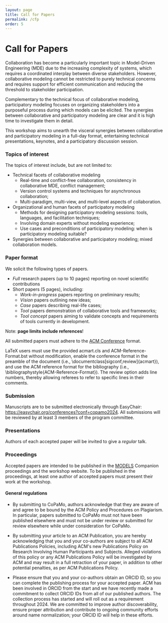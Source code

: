 ```yaml
---
layout: page
title: Call for Papers
permalink: /cfp
order: 5
---
```


# Call for Papers


Collaboration has become a particularly important topic in Model-Driven Engineering (MDE) due to the increasing complexity of systems, which requires a coordinated interplay between diverse stakeholders.
However, collaborative modeling cannot be restricted to purely technical concerns and requires support for efficient communication and reducing the threshold to stakeholder participation.

Complementary to the technical focus of collaborative modeling, participatory modeling focuses on organizing stakeholders into a purposeful process during which models can be elicited. The synergies between collaborative and participatory modeling are clear and it is high time to investigate them in detail.

This workshop aims to unearth the visceral synergies between collaborative and participatory modeling in a full-day format, entertaining technical presentations, keynotes, and a participatory discussion session.


### **Topics of interest**

The topics of interest include, but are not limited to:

- Technical facets of collaborative modeling
  - Real-time and conflict-free collaboration, consistency in collaborative MDE, conflict management;
  - Version control systems and techniques for asynchronous collaboration;
  - Multi-paradigm, multi-view, and multi-level aspects of collaboration.
- Organizational and human facets of participatory modeling
  - Methods for designing participatory modeling sessions: tools, languages, and facilitation techniques;
  - Involving domain experts without modeling experience;
  - Use cases and preconditions of participatory modeling: when is participatory modeling suitable?
- Synergies between collaborative and participatory modeling; mixed collaboration models.


### **Paper format**

We solicit the following types of papers.
- *Full* research papers (up to 10 pages) reporting on novel scientific contributions
- Short papers (5 pages), including:
  - *Work-in-progress* papers reporting on preliminary results;
  - *Vision* papers outlining new ideas;
  - *Case* papers describing real-life cases;
  - *Tool* papers demonstration of collaborative tools and frameworks;
  - *Tool concept* papers aiming to validate concepts and requirements of tools currently in development.

Note: **page limits include references**!

All submitted papers must adhere to the [ACM Conference](https://www.acm.org/publications/proceedings-template) format.

LaTeX users must use the provided acmart.cls and ACM-Reference-Format.bst without modification, enable the conference format in the preamble of the document (i.e., \documentclass[sigconf,review]{acmart}), and use the ACM reference format for the bibliography (i.e., \bibliographystyle{ACM-Reference-Format}). The review option adds line numbers, thereby allowing referees to refer to specific lines in their comments.

### **Submission**
Manuscripts are to be submitted electronically through EasyChair: <a href="https://easychair.org/conferences?conf=copamo2024" target="_blank">https://easychair.org/conferences?conf=copamo2024</a>.
All submissions will be reviewed by at least 3 members of the program committee. 

### **Presentations**
Authors of each accepted paper will be invited to give a *regular* talk.

### **Proceedings**
Accepted papers are intended to be published in the [MODELS](https://conf.researchr.org/home/models-2024) Companion proceedings and the workshop website. To be published in the proceedings, at least one author of accepted papers must present their work at the workshop.

#### **General regulations**

- By submitting to CoPaMo, authors acknowledge that they are aware of and agree to be bound by the ACM Policy and Procedures on Plagiarism. In particular, papers submitted to CoPaMo must not have been published elsewhere and must not be under review or submitted for review elsewhere while under consideration for CoPaMo.

- By submitting your article to an ACM Publication, you are hereby acknowledging that you and your co-authors are subject to all ACM Publications Policies, including ACM's new Publications Policy on Research Involving Human Participants and Subjects. Alleged violations of this policy or any ACM Publications Policy will be investigated by ACM and may result in a full retraction of your paper, in addition to other potential penalties, as per ACM Publications Policy.

- Please ensure that you and your co-authors obtain an ORCID ID, so you can complete the publishing process for your accepted paper. ACM has been involved in ORCID from the start and we have recently made a commitment to collect ORCID IDs from all of our published authors. The collection process has started and will roll out as a requirement throughout 2024. We are committed to improve author discoverability, ensure proper attribution and contribute to ongoing community efforts around name normalization; your ORCID ID will help in these efforts.
